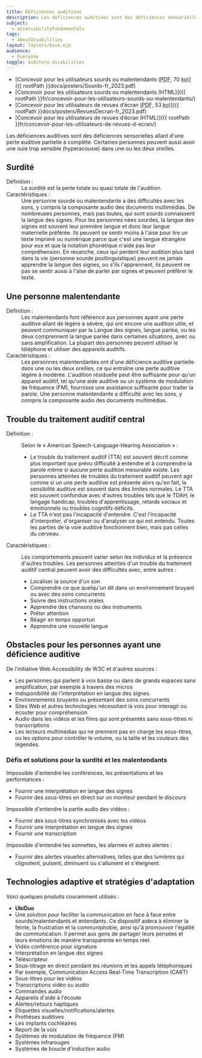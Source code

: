 ```yaml
---
title: Déficiences auditives
description: Les déficiences auditives sont des déficiences sensorielles allant d'une perte auditive partielle à complète.
subject:
  - accessibilityFundamentals
tags:
  - aboutDisabilities
layout: layouts/base.njk
audience:
  - Everyone
toggle: auditory-disabilities
---
```


* [Concevoir pour les utilisateurs sourds ou malentendants (<abbr lang="en" title="Portable Document Format">PDF</abbr>, 70 <abbr title="kilo-octet">ko</abbr>)]({{ rootPath }}docs/posters/Sourds-fr_2023.pdf)
* [Concevoir pour les utilisateurs sourds ou malentendants (HTML)]({{ rootPath }}fr/concevoir-pour-les-utilisateurs-sourds-ou-malentendants/)
* [Concevoir pour les utilisateurs de revues d’écran (<abbr lang="en" title="Portable Document Format">PDF</abbr>, 53 <abbr title="kilo-octet">ko</abbr>)]({{ rootPath }}docs/posters/RevuesDecran-fr_2023.pdf)
* [Concevoir pour les utilisateurs de revues d’écran (HTML)]({{ rootPath }}fr/concevoir-pour-les-utilisateurs-de-revues-d-ecran/)

Les déficiences auditives sont des déficiences sensorielles allant d'une perte auditive partielle à complète. Certaines personnes peuvent aussi avoir une ouïe trop sensible (hyperacousie) dans une ou les deux oreilles.

## Surdité

<dl>
<dt>Définition :</dt>
<dd>La surdité est la perte totale ou quasi totale de l'audition.</dd>
<dt>Caractéristiques :</dt>
<dd>Une personne sourde ou malentendante a des difficultés avec les sons, y compris la composante audio des documents multimédias. De nombreuses personnes, mais pas toutes, qui sont sourds connaissent la langue des signes. Pour les personnes nées sourdes, la langue des signes est souvent leur première langue et donc leur langue maternelle préférée. Ils peuvent se sentir moins à l'aise pour lire un texte imprimé ou numérique parce que c'est une langue étrangère pour eux et que la notation phonétique n'aide pas leur compréhension. En revanche, ceux qui perdent leur audition plus tard dans la vie (personne sourde postlinguistique) peuvent ne jamais apprendre la langue des signes, ou s'ils l'apprennent, ils peuvent ne pas se sentir aussi à l'aise de parler par signes et peuvent préférer le texte.</dd>
</dl>

## Une personne malentendante

<dl>
<dt>Définition :</dt>
<dd>Les malentendants font référence aux personnes ayant une perte auditive allant de légère à sévère, qui ont encore une audition utile, et peuvent communiquer par la Langue des signes, langue parlée, ou les deux comprennent la langue parlée dans certaines situations, avec ou sans amplification. La plupart des personnes peuvent utiliser le téléphone et utiliser des appareils auditifs.</dd>
<dt>Caractéristiques :</dt>
<dd>Les personnes malentendantes ont d'une déficience auditive partielle dans une ou les deux oreilles, ce qui entraîne une perte auditive légère à modérée. L'audition résiduelle peut être suffisante pour qu'un appareil auditif, tel qu'une aide auditive ou un système de modulation de fréquence (FM), fournisse une assistance suffisante pour traiter la parole. Une personne malentendante a difficulté avec les sons, y compris la composante audio des documents multimédias.</dd>
</dl>

## Trouble du traitement auditif central

<dl>
<dt>Définition :</dt>
<dd>

Selon le « American Speech-Language-Hearing Association » :

* Le trouble du traitement auditif (TTA) est souvent décrit comme plus important que prévu difficulté à entendre et à comprendre la parole même si aucune perte audition mesurable existe. Les personnes atteintes de troubles du traitement auditif peuvent agir comme si un une perte auditive est présente alors qu'en fait, la sensibilité auditive est souvent dans des limites normales. Le TTA est souvent confondue avec d'autres troubles tels que le TDAH, le langage handicap, troubles d'apprentissage, retards sociaux et émotionnels ou troubles cognitifs déficits.
* Le TTA n'est pas l'incapacité d'entendre. C'est l'incapacité d'interpréter, d'organiser ou d'analyser ce qui est entendu. Toutes les parties de la voie auditive fonctionnent bien, mais pas celles du cerveau.

</dd>
<dt>Caractéristiques :</dt>
<dd>

Les comportements peuvent varier selon les individus et la présence d'autres troubles. Les personnes atteintes d'un trouble du traitement auditif central peuvent avoir des difficultés avec, entre autres :

* Localiser la source d'un son
* Comprendre ce que quelqu'un dit dans un environnement bruyant ou avec des sons concurrents
* Suivre des instructions orales
* Apprendre des chansons ou des instruments
* Prêter attention
* Réagir en temps opportun
* Apprendre une nouvelle langue

</dd>
</dl>

## Obstacles pour les personnes ayant une déficience auditive

De l’initiative Web Accessibility de W3C et d'autres sources :

* Les personnes qui parlent à voix basse ou dans de grands espaces sans amplification, par exemple à travers des micros
* Indisponibilité de l'interprétation en langue des signes.
* Environnements bruyants ou présentant des sons concurrents
* Sites Web et autres technologies nécessitant la voix pour interagir ou écouter pour compréhension
* Audio dans les vidéos et les films qui sont présentés sans sous-titres ni transcriptions
* Les lecteurs multimédias qui ne prennent pas en charge les sous-titres, ou les options pour contrôler le volume, ou la taille et les couleurs des légendes.

### Défis et solutions pour la surdité et les malentendants

Impossible d'entendre les conférences, les présentations et les performances :

* Fournir une interprétation en langue des signes
* Fournir des sous-titres en direct sur un moniteur pendant le discours

Impossible d'entendre la partie audio des vidéos :

* Fournir des sous-titres synchronisés avec les vidéos
* Fournir une interprétation en langue des signes
* Fournir une transcription

Impossible d'entendre les sonnettes, les alarmes et autres alertes :

* Fournir des alertes visuelles alternatives, telles que des lumières qui clignotent, pulsent, diminuent ou s'allument et s'éteignent.

## Technologies adaptive et stratégies d'adaptation

Voici quelques produits couramment utilisés :

* **UbiDuo**
* Une solution pour faciliter la communication en face à face entre sourds/malentendants et entendants. Ce dispositif aidera à éliminer la feinte, la frustration et la communiphobie, ainsi qu'à promouvoir l'égalité de communication. Il permet aux gens de partager leurs pensées et leurs émotions de manière transparente en temps réel.
* Vidéo conférence pour signature
* Interprétation en langue des signes
* Téléscripteur
* Sous-titrage en direct pendant les réunions et les appels téléphoniques
* Par exemple, Communication Access Real-Time Transcription (CART)
* Sous-titres pour les vidéos
* Transcriptions vidéo ou audio
* Commandes audio
* Appareils d'aide à l'écoute
* Alertes/retours haptiques
* Étiquettes visuelles/notifications/alertes
* Prothèses auditives
* Les implants cochléaires
* Report de la voix
* Systèmes de modulation de fréquence (FM)
* Systèmes infrarouges
* Systèmes de boucle d'induction audio
